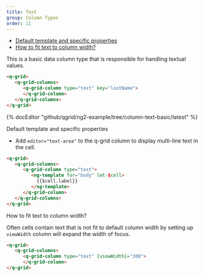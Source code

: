 ```yaml
---
title: Text
group: Column Types
order: 11
---
```

- [Default template and specific properties](#default-template-and-specific-properties)
- [How to fit text to column width?](#how-to-fit-text-to-column-width)

This is a basic data column type that is responsible for handling textual values.

```html
<q-grid>
   <q-grid-columns>
      <q-grid-column type="text" key="lastName">
      </q-grid-column>
   </q-grid-columns>
</q-grid>
```

{% docEditor "github/qgrid/ng2-example/tree/column-text-basic/latest" %}

<a name="#default-template-and-specific-properties">
   Default template and specific properties
</a>

* Add `editor="text-area"` to the q-grid column to display multi-line text in the cell.

```html
<q-grid>
   <q-grid-columns>
      <q-grid-column type="text">
         <ng-template for="body" let-$cell>	
           {{$cell.label}}
         </ng-template>
      </q-grid-column>
   </q-grid-columns>
</q-grid>
```

<a name="#how-to-fit-text-to-column-width">
   How to fit text to column width?
</a>

Often cells contain text that is not fit to default column width by setting up `viewWidth` column will expand the width of focus.

```html
<q-grid>
   <q-grid-columns>
      <q-grid-column type="text" [viewWidth]="300">
      </q-grid-column>
</q-grid>
```
